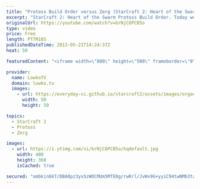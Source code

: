 ```yaml
---
title: "Protoss Build Order versus Zerg (StarCraft 2: Heart of the Swarm)"
excerpt: "StarCraft 2: Heart of the Swarm Protoss Build Order. Today we are going to take a look at NaNiwa, one of the best Protoss players in StarCraft 2: Heart of the Swarm. We are taking a look at a game he played recently versus HyuN, one of the best Zergs in the world.  The goal for the build order is to"
originalUrl: https://youtube.com/watch?v=brNjC6PCB5o
type: video
price: Free
length: PT7M18S
publishedDateTime: 2013-05-21T14:24:37Z
heat: 50

featuredContent: "<iframe width=\"800\" height=\"500\" frameborder=\"0\" src=\"https://www.youtube.com/embed/brNjC6PCB5o\" allow=\"accelerometer; autoplay; encrypted-media; gyroscope; picture-in-picture\" allowfullscreen></iframe>"

provider:
  name: LowkoTV
  domain: lowko.tv
  images:
    - url: https://everyday-cc.github.io/starcraft2/assets/images/organizations/lowko.tv-50x50.jpg
      width: 50
      height: 50

topics:
  - StarCraft 2
  - Protoss
  - Zerg

images:
  - url: https://i.ytimg.com/vi/brNjC6PCB5o/hqdefault.jpg
    width: 480
    height: 360
    isCached: true

secured: "ombkin6kT/DBA0pz3yx5zWOCMUm5MTE0g/rwRrl/JvWv9G+yyiC94twNMb3taxf4xz2jHt+svlbwemXq4xuJLhgNB5macyqViUqkh6OqwBq3GK5ERP9jRTg5VP5RoPmXoXR+uI+pyLSJqcdLbLC5R4HiLbuBjm+86m3hKlSKMD1y/KHpyj4vXAPEhJxzuagDAcx4Fd2GMzke3q4WOCUIy3LxqdenGYpJnOAIjAf+8QY1qzNWOShT/qFMf986eIrh3ZBwf0jxOwaUvNq0oH+h38z9xYS90q8mQJZWskPxfHNYL+L+NtwuZBUB2VR2WitDFXXDEm4vwWg4kFbTWD8448Cvc9RJAz/gxYkjaw34v7+wA81nMquwDw7VFH6vCz06/dEv1dEhG2h4U1s25hw9vbgDY1mHgXYg3RY6BWH0CHg=;1Vlhe9qM/YKcMuJHyD64nA=="
---
```



